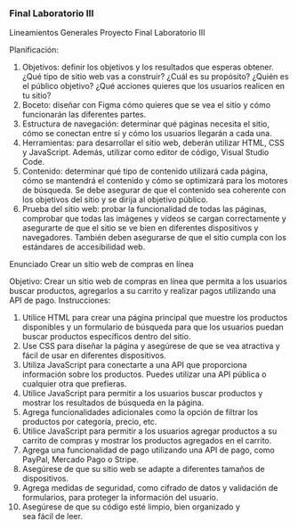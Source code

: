 ### Final Laboratorio III ###

Lineamientos Generales
Proyecto Final Laboratorio III 

Planificación:

 1. Objetivos: definir los objetivos y los resultados que esperas obtener. ¿Qué tipo de sitio web vas a construir? ¿Cuál es su propósito? ¿Quién es el público objetivo? ¿Qué acciones 
 quieres que los usuarios realicen en tu sitio? 
 2. Boceto: diseñar con Figma cómo quieres que se vea el sitio y cómo funcionarán las diferentes partes. 
 3. Estructura de navegación: determinar qué páginas necesita el sitio, cómo se conectan entre sí y cómo los usuarios llegarán a cada una. 
 4. Herramientas: para desarrollar el sitio web, deberán utilizar HTML, CSS y JavaScript. Además, utilizar como editor de código, Visual Studio Code. 
 5. Contenido: determinar qué tipo de contenido utilizará cada página, cómo se mantendrá el contenido y cómo se optimizará para los motores de búsqueda. Se debe asegurar de que el 
 contenido sea coherente con los objetivos del sitio y se dirija al objetivo público. 
 6. Prueba del sitio web: probar la funcionalidad de todas las páginas, comprobar que todas las imágenes y vídeos se cargan correctamente y asegurarte de que el sitio se ve bien en 
 diferentes dispositivos y navegadores. También deben asegurarse de que el sitio cumpla con los estándares de accesibilidad web. 

Enunciado Crear un sitio web de compras en línea 

Objetivo: Crear un sitio web de compras en línea que permita a los usuarios buscar productos, agregarlos a su carrito y realizar pagos utilizando una API de pago. 
Instrucciones: 

 1. Utilice HTML para crear una página principal que muestre los productos disponibles y un formulario de búsqueda para que los usuarios puedan buscar productos específicos dentro del 
 sitio. 
 2. Use CSS para diseñar la página y asegúrese de que se vea atractiva y fácil de usar en diferentes dispositivos. 
 3. Utiliza JavaScript para conectarte a una API que proporciona información sobre los productos. Puedes utilizar una API pública o cualquier otra que prefieras. 
 4. Utilice JavaScript para permitir a los usuarios buscar productos y mostrar los resultados de búsqueda en la página. 
 5. Agrega funcionalidades adicionales como la opción de filtrar los productos por categoría, precio, etc. 
 6. Utilice JavaScript para permitir a los usuarios agregar productos a su carrito de compras y mostrar los productos agregados en el carrito. 
 7. Agrega una funcionalidad de pago utilizando una API de pago, como PayPal, Mercado Pago o Stripe. 
 8. Asegúrese de que su sitio web se adapte a diferentes tamaños de dispositivos. 
 9. Agrega medidas de seguridad, como cifrado de datos y validación de formularios, para proteger la información del usuario. 
 10. Asegúrese de que su código esté limpio, bien organizado y sea fácil de leer.

